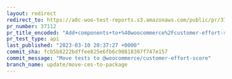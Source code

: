 ```yaml
---
layout: redirect
redirect_to: https://a8c-woo-test-reports.s3.amazonaws.com/public/pr/37112/api/index.html
pr_number: 37112
pr_title_encoded: "Add+components+to+%40woocommerce%2Fcustomer-effort-score"
pr_test_type: api
last_published: "2023-03-10 20:37:27 +0000"
commit_sha: fcb5b8222bdffee825e6fb6c90818307f747e157
commit_message: "Move tests to @woocommerce/customer-effort-score"
branch_name: update/move-ces-to-package
---
```

